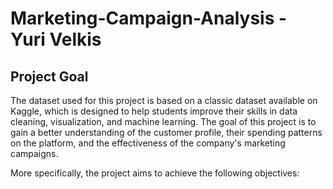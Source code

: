 # Marketing-Campaign-Analysis - Yuri Velkis

<h2>Project Goal</h2>

<p>The dataset used for this project is based on a classic dataset available on Kaggle, which is designed to help students improve their skills in data cleaning, visualization, and machine learning. The goal of this project is to gain a better understanding of the customer profile, their spending patterns on the platform, and the effectiveness of the company's marketing campaigns.

More specifically, the project aims to achieve the following objectives: </p>
